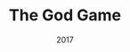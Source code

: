 ---
layout: productions
title: The God Game
date: 2017
featured_image:
image_credit:
image_alt:
image_caption:
Theatre: Theatre Jacksonville
Venue: Little Theatre
cast:
crew:
- Director: Michael Lipp
external_links:
---